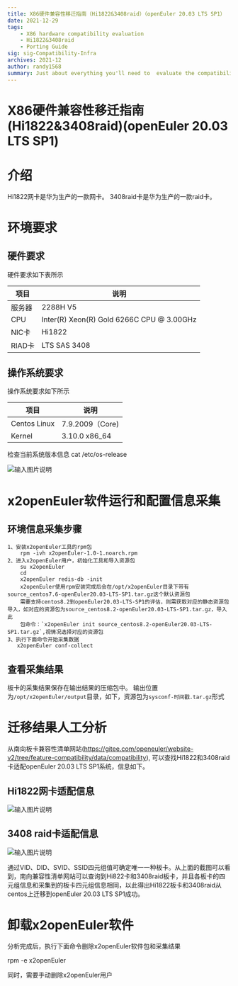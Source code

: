 ```yaml
---
title: X86硬件兼容性移迁指南（Hi1822&3408raid）（openEuler 20.03 LTS SP1）
date: 2021-12-29
tags: 
    - X86 hardware compatibility evaluation 
    - Hi1822&3408raid
    - Porting Guide
sig: sig-Compatibility-Infra
archives: 2021-12
author: randy1568
summary: Just about everything you'll need to  evaluate the compatibility of X86 hardware（Hi1822&3408raid）
---
```


# X86硬件兼容性移迁指南(Hi1822&3408raid)(openEuler 20.03 LTS SP1)

# 介绍
Hi1822网卡是华为生产的一款网卡。
3408raid卡是华为生产的一款raid卡。

# 环境要求
## 硬件要求
硬件要求如下表所示

项目 | 说明 |  
----- | ----- |
服务器 | 2288H V5 
CPU | Inter(R) Xeon(R) Gold 6266C CPU @ 3.00GHz 
NIC卡 | Hi1822 
RIAD卡 | LTS SAS 3408 

## 操作系统要求
操作系统要求如下所示

项目 | 说明 |
----- | ----- | 
Centos Linux | 7.9.2009（Core)  
Kernel | 3.10.0  x86_64  

检查当前系统版本信息
cat /etc/os-release

![输入图片说明](https://images.gitee.com/uploads/images/2021/0402/154036_43bae790_8039520.png "屏幕截图.png")
# x2openEuler软件运行和配置信息采集

## 环境信息采集步骤

    1、安装x2openEuler工具的rpm包
        rpm -ivh x2openEuler-1.0-1.noarch.rpm
    2、进入x2openEuler用户，初始化工具和导入资源包
        su x2openEuler
        cd 
        x2openEuler redis-db -init       
        x2openEuler使用rpm安装完成后会在/opt/x2openEuler目录下带有source_centos7.6-openEuler20.03-LTS-SP1.tar.gz这个默认资源包
        需要支持centos8.2到openEuler20.03-LTS-SP1的评估，则需获取对应的静态资源包导入，如对应的资源包为source_centos8.2-openEuler20.03-LTS-SP1.tar.gz，导入此                
        包命令：`x2openEuler init source_centos8.2-openEuler20.03-LTS-SP1.tar.gz`,视情况选择对应的资源包
    3、执行下面命令开始采集数据
       x2openEuler conf-collect

## 查看采集结果

  板卡的采集结果保存在输出结果的压缩包中。
  输出位置为`/opt/x2openEuler/output`目录，如下，资源包为`sysconf-时间戳.tar.gz`形式    
# 迁移结果人工分析

从南向板卡兼容性清单网站(https://gitee.com/openeuler/website-v2/tree/feature-compatibility/data/compatibility), 可以查找Hi1822和3408raid卡适配openEuler 20.03 LTS SP1系统，信息如下。

## Hi1822网卡适配信息
![输入图片说明](https://images.gitee.com/uploads/images/2021/0402/154134_c1c4317a_8039520.png "屏幕截图.png")

## 3408 raid卡适配信息
![输入图片说明](https://images.gitee.com/uploads/images/2021/0402/154153_c4f1817e_8039520.png "屏幕截图.png")

通过VID、DID、SVID、SSID四元组值可确定唯一一种板卡。从上面的截图可以看到，南向兼容性清单网站可以查询到Hi822卡和3408raid板卡，并且各板卡的四元组信息和采集到的板卡四元组信息相同，以此得出Hi1822板卡和3408raid从centos上迁移到openEuler 20.03 LTS SP1成功。

# 卸载x2openEuler软件
分析完成后，执行下面命令删除x2openEuler软件包和采集结果

rpm -e x2openEuler

同时，需要手动删除x2openEuler用户